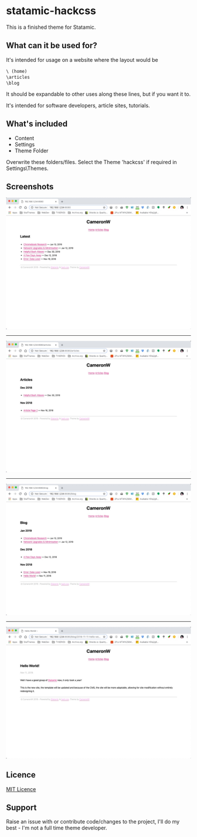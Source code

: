 # statamic-hackcss

This is a finished theme for Statamic.

## What can it be used for?

It's intended for usage on a website where the layout would be 

``` 
\ (home)
\articles
\blog
```

It should be expandable to other uses along these lines, but if you want it to.

It's intended for software developers, article sites, tutorials.

## What's included

- Content
- Settings
- Theme Folder

Overwrite these folders/files. Select the Theme 'hackcss' if required in Settings\Themes.

## Screenshots

![](screenshot01.jpg)

---

![](screenshot02.jpg)

---

![](screenshot03.jpg)

---

![](screenshot04.jpg)

## Licence

[MIT Licence](https://github.com/t94xr/statamic-hackcss/blob/master/LICENSE)

## Support

Raise an issue with or contribute code/changes to the project, I'll do my best - I'm not a full time theme developer.